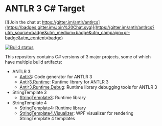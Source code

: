 # ANTLR 3 C# Target

[![Join the chat at https://gitter.im/antlr/antlrcs](https://badges.gitter.im/Join%20Chat.svg)](https://gitter.im/antlr/antlrcs?utm_source=badge&utm_medium=badge&utm_campaign=pr-badge&utm_content=badge)

[![Build status](https://ci.appveyor.com/api/projects/status/x21gyx4ikxsa9n3t/branch/master?svg=true)](https://ci.appveyor.com/project/sharwell/antlrcs/branch/master)

This repository contains C# versions of 3 major projects, some of which have multiple build artifacts:

* ANTLR 3
  * [Antlr3](https://www.nuget.org/packages/Antlr3): Code generator for ANTLR 3
  * [Antlr3.Runtime](https://www.nuget.org/packages/Antlr3.Runtime): Runtime library for ANTLR 3
  * [Antlr3.Runtime.Debug](https://www.nuget.org/packages/Antlr3.Runtime.Debug): Runtime library debugging tools for ANTLR 3
* StringTemplate 3
  * [StringTemplate3](https://www.nuget.org/packages/StringTemplate3): Runtime library
* StringTemplate 4
  * [StringTemplate4](https://www.nuget.org/packages/StringTemplate4): Runtime library
  * [StringTemplate4.Visualizer](https://www.nuget.org/packages/StringTemplate4.Visualizer): WPF visualizer for rendering StringTemplate 4 templates
